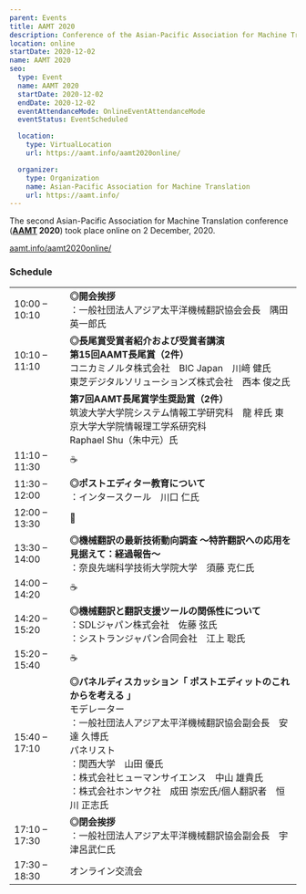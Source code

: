 ```yaml
---
parent: Events
title: AAMT 2020
description: Conference of the Asian-Pacific Association for Machine Translation
location: online
startDate: 2020-12-02
name: AAMT 2020
seo:
  type: Event
  name: AAMT 2020
  startDate: 2020-12-02
  endDate: 2020-12-02
  eventAttendanceMode: OnlineEventAttendanceMode
  eventStatus: EventScheduled

  location:
    type: VirtualLocation
    url: https://aamt.info/aamt2020online/

  organizer:
    type: Organization
    name: Asian-Pacific Association for Machine Translation
    url: https://aamt.info/
---
```


The second Asian-Pacific Association for Machine Translation conference (**[AAMT](../associations/aamt.md) 2020**) took place online on 2 December, 2020.

[aamt.info/aamt2020online/](https://aamt.info/aamt2020online/)

### Schedule

|     |     |
| --- | --- |
| 10:00 – 10:10 |	**◎開会挨拶** <br>：一般社団法人アジア太平洋機械翻訳協会会長　隅田英一郎氏 |
| 10:10 – 11:10 |	**◎長尾賞受賞者紹介および受賞者講演** <br>**第15回AAMT長尾賞（2件）** <br>コニカミノルタ株式会社　BIC Japan　川﨑 健氏 <br>東芝デジタルソリューションズ株式会社　西本 俊之氏 |
| | **第7回AAMT長尾賞学生奨励賞（2件）** <br>筑波大学大学院システム情報工学研究科　龍 梓氏 東京大学大学院情報理工学系研究科　<br>Raphael Shu（朱中元）氏 |
| 11:10 – 11:30 | ☕️ |
| 11:30 – 12:00 |	**◎ポストエディター教育について** <br>：インタースクール　川口 仁氏 |
| 12:00 – 13:30 |	🍴 |
| 13:30 – 14:00 |	**◎機械翻訳の最新技術動向調査 〜特許翻訳への応用を見据えて：経過報告〜** <br>：奈良先端科学技術大学院大学　須藤 克仁氏 |
| 14:00 – 14:20 | ☕️ |
| 14:20 – 15:20 |	**◎機械翻訳と翻訳支援ツールの関係性について** <br>：SDLジャパン株式会社　佐藤 弦氏 <br>：シストランジャパン合同会社　江上 聡氏 |
| 15:20 – 15:40 | ☕️ |
| 15:40 – 17:10 |	**◎パネルディスカッション「 ポストエディットのこれからを考える 」** <br>モデレーター <br>：一般社団法人アジア太平洋機械翻訳協会副会長　安達 久博氏 <br>パネリスト <br>：関西大学　山田 優氏 <br>：株式会社ヒューマンサイエンス　中山 雄貴氏 <br>：株式会社ホンヤク社　成田 崇宏氏/個人翻訳者　恒川 正志氏 |
| 17:10 – 17:30 |	**◎閉会挨拶** <br>：一般社団法人アジア太平洋機械翻訳協会副会長　宇津呂武仁氏 |
| 17:30 – 18:30 |	オンライン交流会 |
